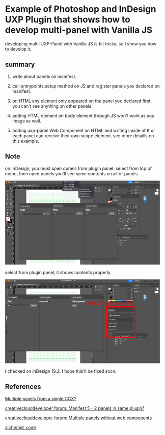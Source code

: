 # Example of Photoshop and InDesign UXP Plugin that shows how to develop multi-panel with Vanilla JS

developing multi-UXP-Panel with Vanilla JS is bit tricky.
so I show you how to develop it.

## summary

1. write about panels on manifest.

2. call entrypoints.setup method on JS and register panels you declared on manifest.

3. on HTML any element only appeared on the panel you declared first.
   you can't see anything on other panels.

4. adding HTML element on body element through JS won't work as you image as well.

5. adding uxp-panel Web Component on HTML and writing inside of It or each panel can receive their own scope element.
see more detaills on this example.

## Note

on InDesign, you must open opnels from plugin panel. 
select from top of menu, then open panels you'll see same contents on all of panels.

![from menu](./readmeimg/fromMenu.png)

select from plugin panel, it shows contents properly.

![from plugin panel](./readmeimg/fromPluginPanel.png)

I checked on InDesign 19.2. I hope this'll be fixed soon.

## References

[Multiple panels from a single CCX?](https://forums.creativeclouddeveloper.com/t/multiple-panels-from-a-single-ccx/3049/7)

[creativeclouddeveloper forum: Manifest 5 - 2 panels in same plugin?](https://forums.creativeclouddeveloper.com/t/manifest-5-2-panels-in-same-plugin/6673/4)

[creativeclouddeveloper forum: Multiple panels without web components](https://forums.creativeclouddeveloper.com/t/multiple-panels-without-web-components/7588/7)

[alchemist code](https://github.com/jardicc/alchemist/blob/4d971ce2aa9ce851cc115a082b110227cff3f322/uxp/index.html)